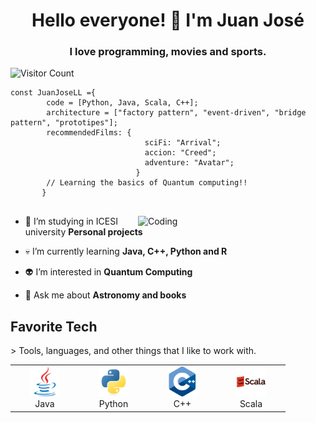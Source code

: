 <h1 align="center">Hello everyone! 👋 I'm Juan José</h1>

<h3 align="center">I love programming, movies and sports.</h3>


![Visitor Count](https://profile-counter.glitch.me/{JuanJoseLL}/count.svg)
````
const JuanJoseLL ={
        code = [Python, Java, Scala, C++];
        architecture = ["factory pattern", "event-driven", "bridge pattern", "prototipes"];
        recommendedFilms: { 
                              sciFi: "Arrival";
                              accion: "Creed";
                              adventure: "Avatar";
                            }
        // Learning the basics of Quantum computing!!                    
       }                   


````
<img align="right" alt="Coding" width="300" src="https://user-images.githubusercontent.com/103261155/228106848-42aaf064-c1d8-4b48-90dc-6b3444cd94c4.gif"/>

- 🌌 I’m studying in ICESI university **Personal projects**

- 💀 I’m currently learning **Java, C++, Python and R**

- 👽 I’m interested in **Quantum Computing**

- 🔭  Ask me about **Astronomy and books**
</p>
<h2 align="left" id="macropower-tech">Favorite Tech</h2>
> Tools, languages, and other things that I like to work with.
<table>
  <tr>
    <td align="center" width="96">
      <a href="#macropower-tech">
        <img src="https://raw.githubusercontent.com/devicons/devicon/master/icons/java/java-original.svg" width="48" height="48" alt="Java" />
      </a>
      <br>Java
    </td>
    <td align="center" width="96">
      <a href="#macropower-tech">
        <img src="https://raw.githubusercontent.com/devicons/devicon/master/icons/python/python-original.svg" width="48" height="48" alt="Python" />
      </a>
      <br>Python
    </td>
    <td align="center" width="96">
      <a href="#macropower-tech">
        <img src="https://raw.githubusercontent.com/devicons/devicon/master/icons/cplusplus/cplusplus-original.svg" width="48" height="48" alt="C++" />
      </a>
      <br>C++
    </td>
    <td align="center" width="96">
      <a href="#macropower-tech">
        <img src="https://raw.githubusercontent.com/devicons/devicon/master/icons/scala/scala-original-wordmark.svg" width="48" height="48" alt="Scala" />
      </a>
      <br>Scala
    </td>


   

     
